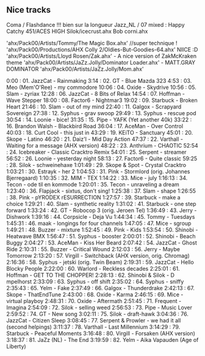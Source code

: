 Nice tracks
------

Coma / Flashdance !!! bien sur la longueur
Jazz_NL / 07 mixed : Happy Catchy
451/ACES HIGH
Silok/icecrust.ahx
Bob corni.ahx

'ahx/Pack00/Artists/Tommy/The Magic Box.ahx' //super technique !
'ahx/Pack00/Productions/AHX Colly 2/Oldies-But-Goodies-64.ahx' NIICE :D
'ahx/Pack00/Artists/Lloyd Rosen/Zak.ahx' - A nice version of ZakMcKraken theme
'ahx/Pack00/Artists/JaZz.Jolly/Dominator Loader.ahx' - MATT.GRAY DOMINATOR
'ahx/Pack00/Artists/JaZz.Jolly/Mom.ahx'

0:00    : 01. JazzCat - Rainmaking
3:14    : 02. GT - Blue Mazda 323
4:53    : 03. Meo (Mem'O'Ree) - my commodore
10:06   : 04. Oxide - Skydrive
10:56   : 05. Slam - zyriax
12:28   : 06. JazzCat - 8 Bits of Relax
14:54   : 07. Hoffman - Wave Stepper
18:00   : 08. Factor6 - Nightmar3
19:02   : 09. Starbuck - Broken Heart
21:46   : 10. Slam - out of my mind
22:40   : 11. Galgox - Scrapyard Sovereign
27:38   : 12. Syphus - grav swoop
29:49   : 13. Syphus - rescue pod
30:54   : 14. Loonie - bice!
31:35   : 15. Pipe - YAFK (Yet another 40k)
33:22   : 16. Brandon Walsh - Blackbird Road
36:04   : 17. AceMan - Over Control
40:03   : 18. Curt Cool - this just in
43:29   : 19. KEiTO - Sanctuary
45:01   : 20. Skope - Latino
46:20   : 21. Daiz'l - Mid Day Action
47:37   : 22. Varthall - Waiting for a message (AHX version)
48:22   : 23. Anthrium - CHAOTIC
52:54   : 24. Icebreaker - Classic Cracktro Remix
54:01   : 25. Serpent - streamer
56:52   : 26. Loonie - yesterday night
58:13   : 27. Factor6 - Quite classic
59:25   : 28. Silok - schweinehaxe
1:01:49 : 29. Skope & Spot - Crystal Cracktro
1:03:21 : 30. Estrayk - her 2
1:04:53 : 31. Pink - Stormlord (orig. Johannes Bjerregaard)
1:10:35 : 32. MIM - TEX
1:14:22 : 33. Mice - july
1:16:13 : 34. Tecon - ode til en kommode
1:20:01 : 35. Tecon - unraveling a dream
1:23:40 : 36. Flapjack - sixtus, don't sing!
1:25:38 : 37. Slam - shape
1:26:55 : 38. Pink - pYRODEX rESURRECTION
1:27:57 : 39. Starbuck - make a choice
1:29:21 : 40. Slam - synthetic reality
1:31:02 : 41. Starbuck - one step forward
1:33:24 : 42. GT - Robocop 3 (orig. Jeroen Tel)
1:36:49 : 43. Jerry - Dishwork
1:39:16 : 44. Corpsicle - Deja Vu
1:44:34 : 45. Tommy - Tuesdays
1:45:31 : 46. maak - longings for four channels
1:47:05 : 47. Mice - sgroup
1:49:21 : 48. Buzzer - mixture
1:52:45 : 49. Pink - Kids
1:53:54 : 50. Shinobi - Heatwave BMX
1:56:47 : 51. Syphus - booster
2:00:01 : 52. Shinobi - Beach Buggy
2:04:27 : 53. AceMan - Kiss Her Beard
2:07:42 : 54. JazzCat - Ghost Ride
2:10:31 : 55. Buzzer - Critical Wound
2:12:03 : 56. Jerry - Maybe Tomorrow
2:13:20 : 57. Virgill - Switchback (AHX version, orig. Chromag)
2:16:36 : 58. Syphus - jetski (orig. Twin Beam)
2:19:31 : 59. JazzCat - Hello Blocky People
2:22:00 : 60. Warlord - Reckless decades
2:25:01 : 61. Hoffman - GET TO THE CHOPPER!
2:28:13 : 62. Shinobi & Silok - D  mpelhorst
2:33:09 : 63. Syphus - off shift
2:35:02 : 64. Syphus - sniffy
2:35:43 : 65. Yelm - Fake
2:37:49 : 66. Galgox - Thunderdrake
2:42:13 : 67. Skope - ThatEndTune
2:43:00 : 68. Oxide - Karma
2:46:15 : 69. Mice - virtual playboy
2:48:31 : 70. Oxide - Aftermath
2:51:45 : 71. Frequent - Imagina
2:54:09 : 72. Silok - selling weed
2:56:53 : 73. Pipe - Music Lover
2:59:52 : 74. GT - New song
3:02:11 : 75. Silok - draft-hawk
3:04:36 : 76. JazzCat - Citizen Sleep
3:08:45 : 77. Serpent & Prowler - we had it all (second helpings)
3:11:37 : 78. Varthall - Last Millennium
3:14:29 : 79. Starbuck - Peaceful Moments
3:16:48 : 80. Virgill - Forsaken (AHX version)
3:18:37 : 81. JaZz (NL) - The End
3:19:59 : 82. Yelm - Aika Vapauden (Age of Liberty)